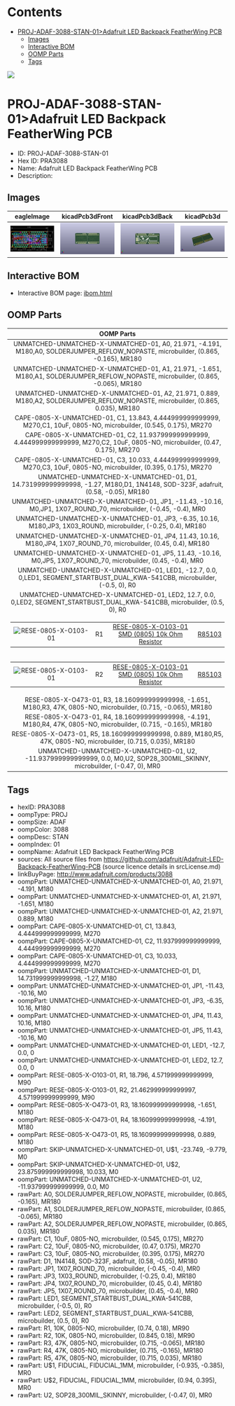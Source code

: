 



Contents
========

* [PROJ-ADAF-3088-STAN-01>Adafruit LED Backpack FeatherWing PCB](#proj-adaf-3088-stan-01adafruit-led-backpack-featherwing-pcb)
	* [Images](#images)
	* [Interactive BOM](#interactive-bom)
	* [OOMP Parts](#oomp-parts)
	* [Tags](#tags)
  
![][im]
# PROJ-ADAF-3088-STAN-01>Adafruit LED Backpack FeatherWing PCB

- ID: PROJ-ADAF-3088-STAN-01
- Hex ID: PRA3088
- Name: Adafruit LED Backpack FeatherWing PCB
- Description: 

## Images
  
  

|eagleImage|kicadPcb3dFront|kicadPcb3dBack|kicadPcb3d|
| :---: | :---: | :---: | :---: |
|[![eagleImage](eagleImage_140.png)](eagleImage_600.png)|[![kicadPcb3dFront](kicadPcb3dFront_140.png)](kicadPcb3dFront_600.png)|[![kicadPcb3dBack](kicadPcb3dBack_140.png)](kicadPcb3dBack_600.png)|[![kicadPcb3d](kicadPcb3d_140.png)](kicadPcb3d_600.png)|

## Interactive BOM

- Interactive BOM page: [ibom.html](kicad/bom/ibom.html)

## OOMP Parts
  

|OOMP Parts|
| :---: |
|UNMATCHED-UNMATCHED-X-UNMATCHED-01, A0, 21.971, -4.191, M180,A0, SOLDERJUMPER_REFLOW_NOPASTE, microbuilder, (0.865, -0.165), MR180|
|UNMATCHED-UNMATCHED-X-UNMATCHED-01, A1, 21.971, -1.651, M180,A1, SOLDERJUMPER_REFLOW_NOPASTE, microbuilder, (0.865, -0.065), MR180|
|UNMATCHED-UNMATCHED-X-UNMATCHED-01, A2, 21.971, 0.889, M180,A2, SOLDERJUMPER_REFLOW_NOPASTE, microbuilder, (0.865, 0.035), MR180|
|CAPE-0805-X-UNMATCHED-01, C1, 13.843, 4.444999999999999, M270,C1, 10uF, 0805-NO, microbuilder, (0.545, 0.175), MR270|
|CAPE-0805-X-UNMATCHED-01, C2, 11.937999999999999, 4.444999999999999, M270,C2, 10uF, 0805-NO, microbuilder, (0.47, 0.175), MR270|
|CAPE-0805-X-UNMATCHED-01, C3, 10.033, 4.444999999999999, M270,C3, 10uF, 0805-NO, microbuilder, (0.395, 0.175), MR270|
|UNMATCHED-UNMATCHED-X-UNMATCHED-01, D1, 14.731999999999998, -1.27, M180,D1, 1N4148, SOD-323F, adafruit, (0.58, -0.05), MR180|
|UNMATCHED-UNMATCHED-X-UNMATCHED-01, JP1, -11.43, -10.16, M0,JP1, 1X07_ROUND_70, microbuilder, (-0.45, -0.4), MR0|
|UNMATCHED-UNMATCHED-X-UNMATCHED-01, JP3, -6.35, 10.16, M180,JP3, 1X03_ROUND, microbuilder, (-0.25, 0.4), MR180|
|UNMATCHED-UNMATCHED-X-UNMATCHED-01, JP4, 11.43, 10.16, M180,JP4, 1X07_ROUND_70, microbuilder, (0.45, 0.4), MR180|
|UNMATCHED-UNMATCHED-X-UNMATCHED-01, JP5, 11.43, -10.16, M0,JP5, 1X07_ROUND_70, microbuilder, (0.45, -0.4), MR0|
|UNMATCHED-UNMATCHED-X-UNMATCHED-01, LED1, -12.7, 0.0, 0,LED1, SEGMENT_STARTBUST_DUAL_KWA-541CBB, microbuilder, (-0.5, 0), R0|
|UNMATCHED-UNMATCHED-X-UNMATCHED-01, LED2, 12.7, 0.0, 0,LED2, SEGMENT_STARTBUST_DUAL_KWA-541CBB, microbuilder, (0.5, 0), R0|
|<table><tr><td>![RESE-0805-X-O103-01](https://raw.githubusercontent.com/oomlout/oomlout_OOMP_parts/main/RESE-0805-X-O103-01/image_140.jpg)</td><td> R1</td><td>[RESE-0805-X-O103-01<br>SMD (0805) 10k Ohm Resistor](https://github.com/oomlout/oomlout_OOMP_parts/tree/main/RESE-0805-X-O103-01/)</td><td>[R85103](https://github.com/oomlout/oomlout_OOMP_parts/tree/main/RESE-0805-X-O103-01/)</td></tr></table>|
|<table><tr><td>![RESE-0805-X-O103-01](https://raw.githubusercontent.com/oomlout/oomlout_OOMP_parts/main/RESE-0805-X-O103-01/image_140.jpg)</td><td> R2</td><td>[RESE-0805-X-O103-01<br>SMD (0805) 10k Ohm Resistor](https://github.com/oomlout/oomlout_OOMP_parts/tree/main/RESE-0805-X-O103-01/)</td><td>[R85103](https://github.com/oomlout/oomlout_OOMP_parts/tree/main/RESE-0805-X-O103-01/)</td></tr></table>|
|RESE-0805-X-O473-01, R3, 18.160999999999998, -1.651, M180,R3, 47K, 0805-NO, microbuilder, (0.715, -0.065), MR180|
|RESE-0805-X-O473-01, R4, 18.160999999999998, -4.191, M180,R4, 47K, 0805-NO, microbuilder, (0.715, -0.165), MR180|
|RESE-0805-X-O473-01, R5, 18.160999999999998, 0.889, M180,R5, 47K, 0805-NO, microbuilder, (0.715, 0.035), MR180|
|UNMATCHED-UNMATCHED-X-UNMATCHED-01, U2, -11.937999999999999, 0.0, M0,U2, SOP28_300MIL_SKINNY, microbuilder, (-0.47, 0), MR0|

## Tags

- hexID: PRA3088
- oompType: PROJ
- oompSize: ADAF
- oompColor: 3088
- oompDesc: STAN
- oompIndex: 01
- oompName: Adafruit LED Backpack FeatherWing PCB
- sources: All source files from https://github.com/adafruit/Adafruit-LED-Backpack-FeatherWing-PCB (source licence details in srcLicense.md)
- linkBuyPage: http://www.adafruit.com/products/3088
- oompPart: UNMATCHED-UNMATCHED-X-UNMATCHED-01, A0, 21.971, -4.191, M180
- oompPart: UNMATCHED-UNMATCHED-X-UNMATCHED-01, A1, 21.971, -1.651, M180
- oompPart: UNMATCHED-UNMATCHED-X-UNMATCHED-01, A2, 21.971, 0.889, M180
- oompPart: CAPE-0805-X-UNMATCHED-01, C1, 13.843, 4.444999999999999, M270
- oompPart: CAPE-0805-X-UNMATCHED-01, C2, 11.937999999999999, 4.444999999999999, M270
- oompPart: CAPE-0805-X-UNMATCHED-01, C3, 10.033, 4.444999999999999, M270
- oompPart: UNMATCHED-UNMATCHED-X-UNMATCHED-01, D1, 14.731999999999998, -1.27, M180
- oompPart: UNMATCHED-UNMATCHED-X-UNMATCHED-01, JP1, -11.43, -10.16, M0
- oompPart: UNMATCHED-UNMATCHED-X-UNMATCHED-01, JP3, -6.35, 10.16, M180
- oompPart: UNMATCHED-UNMATCHED-X-UNMATCHED-01, JP4, 11.43, 10.16, M180
- oompPart: UNMATCHED-UNMATCHED-X-UNMATCHED-01, JP5, 11.43, -10.16, M0
- oompPart: UNMATCHED-UNMATCHED-X-UNMATCHED-01, LED1, -12.7, 0.0, 0
- oompPart: UNMATCHED-UNMATCHED-X-UNMATCHED-01, LED2, 12.7, 0.0, 0
- oompPart: RESE-0805-X-O103-01, R1, 18.796, 4.571999999999999, M90
- oompPart: RESE-0805-X-O103-01, R2, 21.462999999999997, 4.571999999999999, M90
- oompPart: RESE-0805-X-O473-01, R3, 18.160999999999998, -1.651, M180
- oompPart: RESE-0805-X-O473-01, R4, 18.160999999999998, -4.191, M180
- oompPart: RESE-0805-X-O473-01, R5, 18.160999999999998, 0.889, M180
- oompPart: SKIP-UNMATCHED-X-UNMATCHED-01, U$1, -23.749, -9.779, M0
- oompPart: SKIP-UNMATCHED-X-UNMATCHED-01, U$2, 23.875999999999998, 10.033, M0
- oompPart: UNMATCHED-UNMATCHED-X-UNMATCHED-01, U2, -11.937999999999999, 0.0, M0
- rawPart: A0, SOLDERJUMPER_REFLOW_NOPASTE, microbuilder, (0.865, -0.165), MR180
- rawPart: A1, SOLDERJUMPER_REFLOW_NOPASTE, microbuilder, (0.865, -0.065), MR180
- rawPart: A2, SOLDERJUMPER_REFLOW_NOPASTE, microbuilder, (0.865, 0.035), MR180
- rawPart: C1, 10uF, 0805-NO, microbuilder, (0.545, 0.175), MR270
- rawPart: C2, 10uF, 0805-NO, microbuilder, (0.47, 0.175), MR270
- rawPart: C3, 10uF, 0805-NO, microbuilder, (0.395, 0.175), MR270
- rawPart: D1, 1N4148, SOD-323F, adafruit, (0.58, -0.05), MR180
- rawPart: JP1, 1X07_ROUND_70, microbuilder, (-0.45, -0.4), MR0
- rawPart: JP3, 1X03_ROUND, microbuilder, (-0.25, 0.4), MR180
- rawPart: JP4, 1X07_ROUND_70, microbuilder, (0.45, 0.4), MR180
- rawPart: JP5, 1X07_ROUND_70, microbuilder, (0.45, -0.4), MR0
- rawPart: LED1, SEGMENT_STARTBUST_DUAL_KWA-541CBB, microbuilder, (-0.5, 0), R0
- rawPart: LED2, SEGMENT_STARTBUST_DUAL_KWA-541CBB, microbuilder, (0.5, 0), R0
- rawPart: R1, 10K, 0805-NO, microbuilder, (0.74, 0.18), MR90
- rawPart: R2, 10K, 0805-NO, microbuilder, (0.845, 0.18), MR90
- rawPart: R3, 47K, 0805-NO, microbuilder, (0.715, -0.065), MR180
- rawPart: R4, 47K, 0805-NO, microbuilder, (0.715, -0.165), MR180
- rawPart: R5, 47K, 0805-NO, microbuilder, (0.715, 0.035), MR180
- rawPart: U$1, FIDUCIAL, FIDUCIAL_1MM, microbuilder, (-0.935, -0.385), MR0
- rawPart: U$2, FIDUCIAL, FIDUCIAL_1MM, microbuilder, (0.94, 0.395), MR0
- rawPart: U2, SOP28_300MIL_SKINNY, microbuilder, (-0.47, 0), MR0



[im]: kicadPcb3d_450.png
